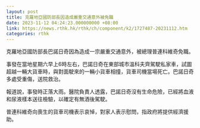 ```yaml
---
layout: post
title: 克羅地亞國防部長因造成嚴重交通意外被免職
date: 2023-11-12 04:24:23.000000000 +08:00
link: https://news.rthk.hk/rthk/ch/component/k2/1727487-20231112.htm
categories: rthk
---
```


克羅地亞國防部長巴諾日奇因為造成一宗嚴重交通意外，被總理普連科維奇免職。

事發在當地星期六早上6時左右，巴諾日奇在東部城市溫科夫齊駕駛私家車，試圖超越一輛大貨車時，與對面駛來的一輛小貨車相撞，貨車司機當場死亡。巴諾日奇多處受重傷，送院救治。

報道說，事發時正落大雨。醫院負責人透露，巴諾日奇沒有生命危險，已經將血液和尿液樣本送往檢驗，以確定有無酒後駕駛。

普連科維奇向喪生的貨車司機表示哀悼，對家人表示慰問，指政府將提供經濟援助。
